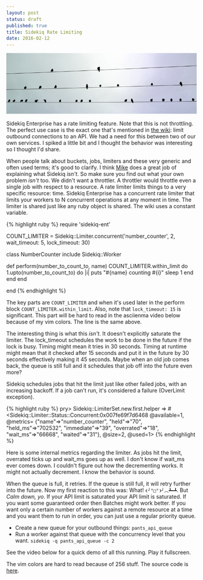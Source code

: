 ```yaml
---
layout: post
status: draft
published: true
title: Sidekiq Rate Limiting
date: 2016-02-12
---
```

![birds_on_a_wire](/uploads/2016/birds.png)

Sidekiq Enterprise has a rate limiting feature.  Note that this is not throttling.  The perfect use case is the exact one that's mentioned in [the wiki](https://github.com/mperham/sidekiq/wiki/Ent-Rate-Limiting#concurrent): limit outbound connections to an API.  We had a need for this between two of our own services.  I spiked a little bit and I thought the behavior was interesting so I thought I'd share.

When people talk about buckets, jobs, limiters and these very generic and often used terms; it's good to clarify.  I think [Mike](https://github.com/mperham) does a great job of explaining what Sidekiq *isn't*.  So make sure you find out what your own problem *isn't* too.  We didn't want a throttler.  A throttler would throttle even a single job with respect to a resource.  A rate limiter limits things to a very specific resource: time.  Sidekiq Enterprise has a concurrent rate limiter that limits your workers to N concurrent operations at any moment in time.  The limiter is shared just like any ruby object is shared.  The wiki uses a constant variable.

{% highlight ruby %}
require 'sidekiq-ent'

COUNT_LIMITER = Sidekiq::Limiter.concurrent('number_counter', 2, wait_timeout: 5, lock_timeout: 30)


class NumberCounter
  include Sidekiq::Worker

  def perform(number_to_count_to, name)
    COUNT_LIMITER.within_limit do
      1.upto(number_to_count_to) do |i|
        puts "#{name} counting #{i}"
        sleep 1
      end
    end
  end

end
{% endhighlight %}

The key parts are `COUNT_LIMITER` and when it's used later in the perform block `COUNT_LIMITER.within_limit`.
Also, note that `lock_timeout: 15` is significant.  This part will be hard to read in the asciienma video below because
of my vim colors.  The line is the same above.

The interesting thing is what this *isn't*.  It doesn't explicitly saturate the limiter.  The lock_timeout schedules
the work to be done in the future if the lock is busy.  Timing might mean it tries in 30 seconds.
Timing at runtime might mean that it checked after 15 seconds and put it in the future by 30 seconds effectively making it
45 seconds.  Maybe when an old job comes back, the queue is still full and it schedules that job off into the future even more?

Sidekiq schedules jobs that hit the limit just like other failed jobs, with an increasing backoff.  If a job can't run, it's considered a failure (OverLimit exception).

{% highlight ruby %}
pry> Sidekiq::LimiterSet.new.first.helper
=> #<Sidekiq::Limiter::Status::Concurrent:0x007fe69f7d6468
 @available=1,
 @metrics=
  {"name"=>"number_counter",
   "held"=>"70",
   "held_ms"=>"702532",
   "immediate"=>"39",
   "overrated"=>"18",
   "wait_ms"=>"66668",
   "waited"=>"31"},
 @size=2,
 @used=1>
{% endhighlight %}

Here is some internal metrics regarding the limiter. As jobs hit the limit, overrated ticks up and wait_ms goes up as well.  I don't know if wait_ms ever comes down.  I couldn't figure out how the decrementing works.  It might not actually decrement.  I know the behavior is sound.

When the queue is full, it retries.  If the queue is still full, it will retry further into the future.  Now my
first reaction to this was: What! `❨╯°□°❩╯︵┻━┻`.  But _Calm down, yo_.  If your API limit is saturated your API limit is saturated.  If you want some guaranteed order then Batches might work better.  If you want only a certain number of
workers against a remote resource at a time and you want them to run in order, you can just use a regular
priority queue.

- Create a new queue for your outbound things: `pants_api_queue`
- Run a worker against that queue with the concurrency level that you want.  `sidekiq -q pants_api_queue -c 2`

See the video below for a quick demo of all this running.  Play it fullscreen.

<script type="text/javascript" src="https://asciinema.org/a/36318.js" id="asciicast-36318" data-autoplay="false" async>
</script>

The vim colors are hard to read because of 256 stuff.  The source code is [here](https://github.com/squarism/throttle_redis).

